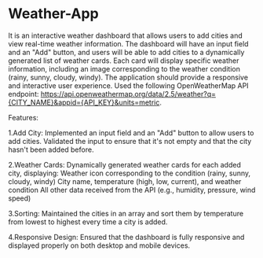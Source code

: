 # Weather-App

It is an interactive weather dashboard that allows users to add cities and view real-time weather information. The dashboard will have an input field and an "Add" button, and users will be able to add cities to a dynamically generated list of weather cards. Each card will display specific weather information, including an image corresponding to the weather condition (rainy, sunny, cloudy, windy). The application should provide a responsive and interactive user experience.
Used the following OpenWeatherMap API endpoint: https://api.openweathermap.org/data/2.5/weather?q={CITY_NAME}&appid={API_KEY}&units=metric.

Features:

1.Add City: Implemented an input field and an "Add" button to allow users to add cities. Validated the input to ensure that it's not empty and that the city hasn't been added before.

2.Weather Cards: Dynamically generated weather cards for each added city, displaying:
Weather icon corresponding to the condition (rainy, sunny, cloudy, windy)
City name, temperature (high, low, current), and weather condition
All other data received from the API (e.g., humidity, pressure, wind speed)

3.Sorting: Maintained the cities in an array and sort them by temperature from lowest to highest every time a city is added.

4.Responsive Design: Ensured that the dashboard is fully responsive and displayed properly on both desktop and mobile devices.
